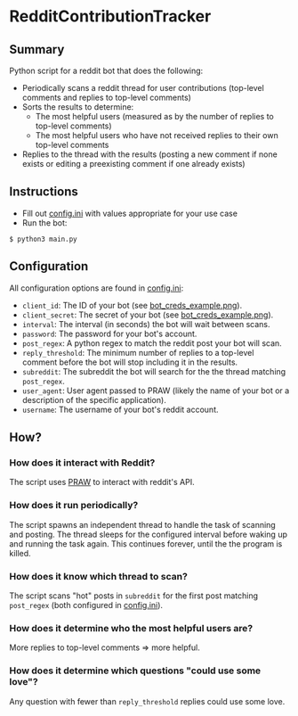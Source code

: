# RedditContributionTracker

## Summary
Python script for a reddit bot that does the following:
- Periodically scans a reddit thread for user contributions (top-level comments and replies to top-level comments)
- Sorts the results to determine:
  - The most helpful users (measured as by the number of replies to top-level comments) 
  - The most helpful users who have not received replies to their own top-level comments
- Replies to the thread with the results (posting a new comment if none exists or editing a preexisting comment if one already exists)

## Instructions
- Fill out [config.ini](https://github.com/nhayesroth/RedditContributionTracker/blob/master/config.ini) with values appropriate for your use case
- Run the bot:
```
$ python3 main.py
```

## Configuration
All configuration options are found in [config.ini](https://github.com/nhayesroth/RedditContributionTracker/blob/master/config.ini):
- `client_id`: The ID of your bot (see [bot_creds_example.png](bot_creds_example.png)).
- `client_secret`: The secret of your bot (see [bot_creds_example.png](bot_creds_example.png)).
- `interval`: The interval (in seconds) the bot will wait between scans.
- `password`: The password for your bot's account.
- `post_regex`: A python regex to match the reddit post your bot will scan.
- `reply_threshold`: The minimum number of replies to a top-level comment before the bot will stop including it in the results.
- `subreddit`: The subreddit the bot will search for the the thread matching `post_regex`.
- `user_agent`: User agent passed to PRAW (likely the name of your bot or a description of the specific application).
- `username`: The username of your bot's reddit account.

## How?

### How does it interact with Reddit?
The script uses [PRAW](https://praw.readthedocs.io/en/latest/index.html) to interact with reddit's API.

### How does it run periodically?
The script spawns an independent thread to handle the task of scanning and posting. The thread sleeps for the configured interval before waking up and running the task again. This continues forever, until the the program is killed.

### How does it know which thread to scan?
The script scans "hot" posts in `subreddit` for the first post matching `post_regex` (both configured in [config.ini](https://github.com/nhayesroth/RedditContributionTracker/blob/master/config.ini)).

### How does it determine who the most helpful users are?
More replies to top-level comments => more helpful.

### How does it determine which questions "could use some love"?
Any question with fewer than `reply_threshold` replies could use some love.